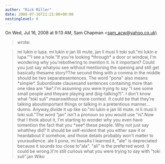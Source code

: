 ```yaml
---
author: "Rick Miller"
date: 2008-07-16T21:21:00+00:00
nestinglevel: 0
---
```

On Wed, Jul 16, 2008 at 9:13 AM, Sam Chapman <[sam_acw@yahoo.co.uk](mailto://sam_acw@yahoo.co.uk)\
> wrote:

> mi lukin e lupa. mi lukin e jan lili mute, jan li musi li toki suli."mi lukin e lupa.""I see a hole."If you're looking \*through\* a door or window, I'm wondering why you'rebothering to mention it. Is it important? Could you just say whatyou see without mentioning the opening and still get basically thesame story?The second thing with a comma in the middle should be two separatesentences. The word "pona" also means \*simple\*. Subordinate clausesand sentences containing more than one idea are "ike".I'm assuming you were trying to say "I see some small people and theyare playing and (big-talking?)". I don't know what "toki suli" meanswithout more context. It could be that they're talking aboutimportant things or talking in a pretentious manner... dunno. Anyway,divide it up like so:"mi lukin e jan lili mute. ni li musi li toki suli."The word "jan" isn't a pronoun so you would use "ni".Now that I think about it, I'm starting to wonder why you even have tomention the fact that you \*see\* these people. Why not just say whatthey did? It should be self-evident that you either saw it or heardabout it somehow, and those details probably won't matter to youraudience.
> ale li pona, mi tawaAs I learned it, "ale" is depreciated because it sounds too close to"ala". "ali" is the preferred word. (I could be wrong.)I'm still curious what you were trying to say with "toki suli".jan Wiko